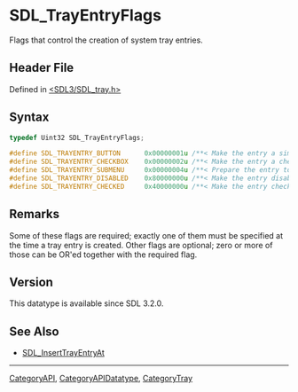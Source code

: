 # SDL_TrayEntryFlags

Flags that control the creation of system tray entries.

## Header File

Defined in [<SDL3/SDL_tray.h>](https://github.com/libsdl-org/SDL/blob/main/include/SDL3/SDL_tray.h)

## Syntax

```c
typedef Uint32 SDL_TrayEntryFlags;

#define SDL_TRAYENTRY_BUTTON      0x00000001u /**< Make the entry a simple button. Required. */
#define SDL_TRAYENTRY_CHECKBOX    0x00000002u /**< Make the entry a checkbox. Required. */
#define SDL_TRAYENTRY_SUBMENU     0x00000004u /**< Prepare the entry to have a submenu. Required */
#define SDL_TRAYENTRY_DISABLED    0x80000000u /**< Make the entry disabled. Optional. */
#define SDL_TRAYENTRY_CHECKED     0x40000000u /**< Make the entry checked. This is valid only for checkboxes. Optional. */
```

## Remarks

Some of these flags are required; exactly one of them must be specified at
the time a tray entry is created. Other flags are optional; zero or more of
those can be OR'ed together with the required flag.

## Version

This datatype is available since SDL 3.2.0.

## See Also

- [SDL_InsertTrayEntryAt](SDL_InsertTrayEntryAt)

----
[CategoryAPI](CategoryAPI), [CategoryAPIDatatype](CategoryAPIDatatype), [CategoryTray](CategoryTray)

